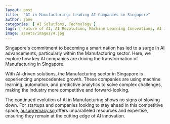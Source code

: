 ```yaml
---
layout: post
title:  "AI in Manufacturing: Leading AI Companies in Singapore"
author: jane
categories: [ AI Solutions, Technology ]
tags: [ Future of AI, AI Revolution, Machine Learning Innovations, AI in Singapore, Singapore AI Companies ]
image: assets/images/4.jpg
---
```


Singapore's commitment to becoming a smart nation has led to a surge in AI advancements, particularly within the Manufacturing sector. Here, we explore how key AI companies are driving the transformation of Manufacturing in Singapore.

With AI-driven solutions, the Manufacturing sector in Singapore is experiencing unprecedented growth. These companies are using machine learning, automation, and predictive analytics to solve complex challenges, making the industry more competitive and forward-looking.

The continued evolution of AI in Manufacturing shows no signs of slowing down. For startups and companies looking to stay ahead in this competitive space, <a href="https://ai.supremacy.sg" target="_blank"> ai.supremacy.sg </a> offers unparalleled resources and expertise, ensuring they remain at the cutting edge of AI innovation.

